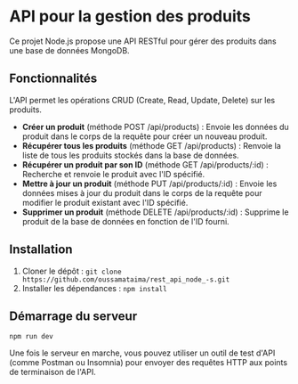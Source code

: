 # API pour la gestion des produits

Ce projet Node.js propose une API RESTful pour gérer des produits dans une base de données MongoDB.

## Fonctionnalités

L'API permet les opérations CRUD (Create, Read, Update, Delete) sur les produits.

* **Créer un produit** (méthode POST /api/products) : Envoie les données du produit dans le corps de la requête pour créer un nouveau produit.
* **Récupérer tous les produits** (méthode GET /api/products) : Renvoie la liste de tous les produits stockés dans la base de données.
* **Récupérer un produit par son ID** (méthode GET /api/products/:id) : Recherche et renvoie le produit avec l'ID spécifié.
* **Mettre à jour un produit** (méthode PUT /api/products/:id) : Envoie les données mises à jour du produit dans le corps de la requête pour modifier le produit existant avec l'ID spécifié.
* **Supprimer un produit** (méthode DELETE /api/products/:id) : Supprime le produit de la base de données en fonction de l'ID fourni.

## Installation

1. Cloner le dépôt : `git clone https://github.com/oussamataima/rest_api_node_-s.git`
2. Installer les dépendances : `npm install`

## Démarrage du serveur
`npm run dev`

Une fois le serveur en marche, vous pouvez utiliser un outil de test d'API (comme Postman ou Insomnia) pour envoyer des requêtes HTTP aux points de terminaison de l'API.
